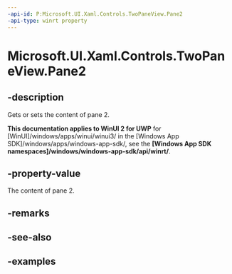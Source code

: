 ```yaml
---
-api-id: P:Microsoft.UI.Xaml.Controls.TwoPaneView.Pane2
-api-type: winrt property
---
```


<!-- Property syntax.
public UIElement Pane2 { get;  set; }
-->

# Microsoft.UI.Xaml.Controls.TwoPaneView.Pane2

## -description

Gets or sets the content of pane 2.

**This documentation applies to WinUI 2 for UWP** for [WinUI]/windows/apps/winui/winui3/ in the [Windows App SDK]/windows/apps/windows-app-sdk/, see the **[Windows App SDK namespaces]/windows/windows-app-sdk/api/winrt/**.

## -property-value

The content of pane 2.

## -remarks

## -see-also

## -examples

